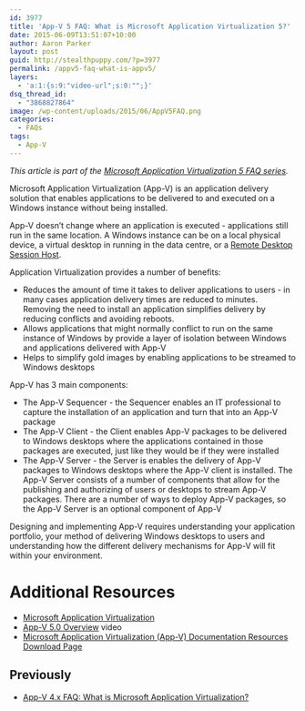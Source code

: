```yaml
---
id: 3977
title: 'App-V 5 FAQ: What is Microsoft Application Virtualization 5?'
date: 2015-06-09T13:51:07+10:00
author: Aaron Parker
layout: post
guid: http://stealthpuppy.com/?p=3977
permalink: /appv5-faq-what-is-appv5/
layers:
  - 'a:1:{s:9:"video-url";s:0:"";}'
dsq_thread_id:
  - "3868827864"
image: /wp-content/uploads/2015/06/AppV5FAQ.png
categories:
  - FAQs
tags:
  - App-V
---
```

_This article is part of the [Microsoft Application Virtualization 5 FAQ series](http://stealthpuppy.com/appv5-faqs/)._

Microsoft Application Virtualization (App-V) is an application delivery solution that enables applications to be delivered to and executed on a Windows instance without being installed.

App-V doesn&#8217;t change where an application is executed - applications still run in the same location. A Windows instance can be on a local physical device, a virtual desktop in running in the data centre, or a [Remote Desktop Session Host](https://technet.microsoft.com/en-us/library/hh831447.aspx).

Application Virtualization provides a number of benefits:

  * Reduces the amount of time it takes to deliver applications to users - in many cases application delivery times are reduced to minutes. Removing the need to install an application simplifies delivery by reducing conflicts and avoiding reboots.
  * Allows applications that might normally conflict to run on the same instance of Windows by provide a layer of isolation between Windows and applications delivered with App-V
  * Helps to simplify gold images by enabling applications to be streamed to Windows desktops

App-V has 3 main components:

  * The App-V Sequencer - the Sequencer enables an IT professional to capture the installation of an application and turn that into an App-V package
  * The App-V Client - the Client enables App-V packages to be delivered to Windows desktops where the applications contained in those packages are executed, just like they would be if they were installed
  * The App-V Server - the Server is enables the delivery of App-V packages to Windows desktops where the App-V client is installed. The App-V Server consists of a number of components that allow for the publishing and authorizing of users or desktops to stream App-V packages. There are a number of ways to deploy App-V packages, so the App-V Server is an optional component of App-V

Designing and implementing App-V requires understanding your application portfolio, your method of delivering Windows desktops to users and understanding how the different delivery mechanisms for App-V will fit within your environment.

# Additional Resources

  * [Microsoft Application Virtualization](http://www.microsoft.com/en-us/windows/enterprise/products-and-technologies/mdop/app-v.aspx)
  * [App-V 5.0 Overview](https://technet.microsoft.com/en-us/windows/jj835807.aspx?ocid=wc-mscom-ent) video
  * [Microsoft Application Virtualization (App-V) Documentation Resources Download Page](https://www.microsoft.com/en-us/download/details.aspx?id=27760)

## Previously

  * [App-V 4.x FAQ: What is Microsoft Application Virtualization?](http://stealthpuppy.com/virtualisation/app-v-faq-2-what-is-microsoft-application-virtualization)